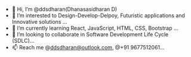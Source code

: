 - 👋 Hi, I’m @ddsdharan(Dhanasasidharan D)
- 👀 I’m interested to Design-Develop-Delpoy, Futuristic applications and Innovative solutions ...
- 🌱 I’m currently learning React, JavaScript, HTML, CSS, Bootstrap ...
- 💞️ I’m looking to collaborate in Software Development Life Cycle (SDLC)...
- 📫 Reach me @ddsdharan@outlook.com, @+91 9677512061...

<!---
ddsdharan/ddsdharan is a ✨ special ✨ repository because its `README.md` (this file) appears on your GitHub profile.
You can click the Preview link to take a look at your changes.
--->
